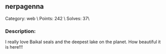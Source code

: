 ## nerpagenna
Category: web \\
Points: 242 \\
Solves: 37\\


### Description:
I really love Baikal seals and the deepest lake on the planet. How beautiful it is here!!!
